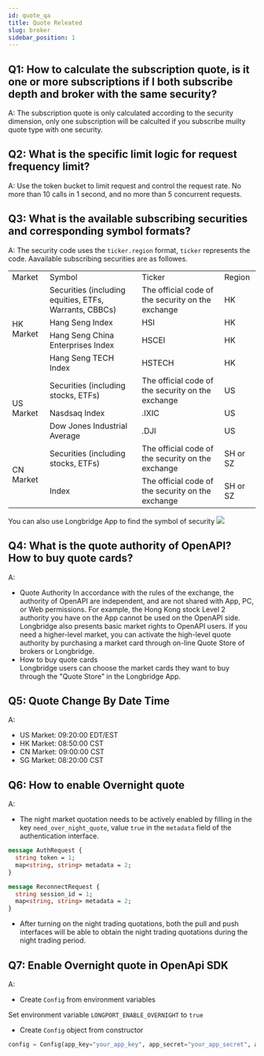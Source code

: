 ```yaml
---
id: quote_qa
title: Quote Releated
slug: broker
sidebar_position: 1
---
```


## Q1: How to calculate the subscription quote, is it one or more subscriptions if I both subscribe depth and broker with the same security?

A: The subscription quote is only calculated according to the security dimension, only one subscription will be calculted if you subscribe muilty quote type with one security.

## Q2: What is the specific limit logic for request frequency limit?

A: Use the token bucket to limit request and control the request rate. No more than 10 calls in 1 second, and no more than 5 concurrent requests.

## Q3: What is the available subscribing securities and corresponding symbol formats?

A: The security code uses the `ticker.region` format, `ticker` represents the code. Aavailable subscribing securities are as followes.

<table>
    <tr>
        <td>Market</td>
        <td>Symbol</td>
        <td>Ticker</td>
        <td>Region</td>
    </tr>
    <tr>
        <td rowspan="4">HK Market</td>
        <td>Securities (including equities, ETFs, Warrants, CBBCs)</td>
        <td>The official code of the security on the exchange</td>
        <td>HK</td>
    </tr>
    <tr>
        <td>Hang Seng Index</td>
        <td>HSI</td>
        <td>HK</td>
    </tr>
    <tr>
        <td>Hang Seng China Enterprises Index</td>
        <td>HSCEI</td>
        <td>HK</td>
    </tr>
    <tr>
        <td>Hang Seng TECH Index</td>
        <td>HSTECH</td>
        <td>HK</td>
    </tr>
    <tr>
        <td rowspan="3">US Market</td>
        <td>Securities (including stocks, ETFs)</td>
        <td>The official code of the security on the exchange</td>
        <td>US</td>
    </tr>
    <tr>
        <td>Nasdsaq Index</td>
        <td>.IXIC</td>
        <td>US</td>
    </tr>
    <tr>
        <td>Dow Jones Industrial Average</td>
        <td>.DJI</td>
        <td>US</td>
    </tr>
    <tr>
        <td rowspan="2">CN Market</td>
        <td>Securities (including stocks, ETFs)</td>
        <td>The official code of the security on the exchange</td>
        <td>SH or SZ</td>
    </tr>
    <tr>
        <td>Index</td>
        <td>The official code of the security on the exchange</td>
        <td>SH or SZ</td>
    </tr>
</table>

You can also use Longbridge App to find the symbol of security
<img src="https://pub.pbkrs.com/files/202206/7CSoiaDR4wGZPNCT/20220629-180013.jpeg" className="max-w-2xl" />

## Q4: What is the quote authority of OpenAPI? How to buy quote cards?

A:

- Quote Authority
  In accordance with the rules of the exchange, the authority of OpenAPI are independent, and are not shared with App, PC, or Web permissions. For example, the Hong Kong stock Level 2 authority you have on the App cannot be used on the OpenAPI side. Longbridge also presents basic market rights to OpenAPI users. If you need a higher-level market, you can activate the high-level quote authority by purchasing a market card through on-line Quote Store of brokers or Longbridge.
- How to buy quote cards  
  Longbridge users can choose the market cards they want to buy through the "Quote Store" in the Longbridge App.

## Q5: Quote Change By Date Time

A:

- US Market: 09:20:00 EDT/EST
- HK Market: 08:50:00 CST
- CN Market: 09:00:00 CST
- SG Market: 08:20:00 CST

## Q6: How to enable Overnight quote

A:

- The night market quotation needs to be actively enabled by filling in the key `need_over_night_quote`, value `true` in the `metadata` field of the authentication interface.

```protobuf
message AuthRequest {
  string token = 1;
  map<string, string> metadata = 2;
}

message ReconnectRequest {
  string session_id = 1;
  map<string, string> metadata = 2;
}
```

- After turning on the night trading quotations, both the pull and push interfaces will be able to obtain the night trading quotations during the night trading period.

## Q7: Enable Overnight quote in OpenApi SDK

A:

- Create `Config` from environment variables

Set environment variable `LONGPORT_ENABLE_OVERNIGHT` to `true`

- Create `Config` object from constructor

```python
config = Config(app_key="your_app_key", app_secret="your_app_secret", access_token="your_access_token", enable_overnight=True)
```
